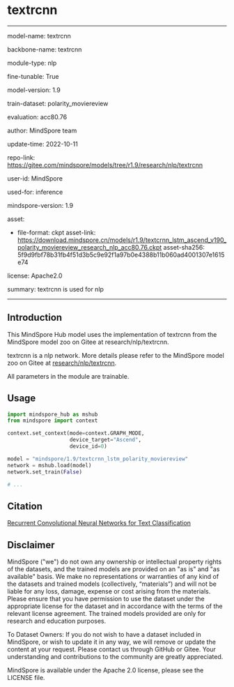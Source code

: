 # textrcnn

---

model-name: textrcnn

backbone-name: textrcnn

module-type: nlp

fine-tunable: True

model-version: 1.9

train-dataset: polarity_moviereview

evaluation: acc80.76

author: MindSpore team

update-time: 2022-10-11

repo-link: <https://gitee.com/mindspore/models/tree/r1.9/research/nlp/textrcnn>

user-id: MindSpore

used-for: inference

mindspore-version: 1.9

asset:

-
    file-format: ckpt
    asset-link: <https://download.mindspore.cn/models/r1.9/textcrnn_lstm_ascend_v190_polarity_moviereview_research_nlp_acc80.76.ckpt>
    asset-sha256: 5f9d9fbf78b31fb4f51d3b5c9e92f1a97b0e4388b11b060ad4001307e1615e74

license: Apache2.0

summary: textrcnn is used for nlp

---

## Introduction

This MindSpore Hub model uses the implementation of textrcnn from the MindSpore model zoo on Gitee at research/nlp/textrcnn.

textrcnn is a nlp network. More details please refer to the MindSpore model zoo on Gitee at [research/nlp/textrcnn](https://gitee.com/mindspore/models/blob/r1.9/research/nlp/textrcnn/readme.md).

All parameters in the module are trainable.

## Usage

```python
import mindspore_hub as mshub
from mindspore import context

context.set_context(mode=context.GRAPH_MODE,
                    device_target="Ascend",
                    device_id=0)

model = "mindspore/1.9/textcrnn_lstm_polarity_moviereview"
network = mshub.load(model)
network.set_train(False)

# ...
```

## Citation

[Recurrent Convolutional Neural Networks for Text Classification](https://www.aaai.org/ocs/index.php/AAAI/AAAI15/paper/download/9745/9552)

## Disclaimer

MindSpore ("we") do not own any ownership or intellectual property rights of the datasets, and the trained models are provided on an "as is" and "as available" basis. We make no representations or warranties of any kind of the datasets and trained models (collectively, “materials”) and will not be liable for any loss, damage, expense or cost arising from the materials. Please ensure that you have permission to use the dataset under the appropriate license for the dataset and in accordance with the terms of the relevant license agreement. The trained models provided are only for research and education purposes.

To Dataset Owners: If you do not wish to have a dataset included in MindSpore, or wish to update it in any way, we will remove or update the content at your request. Please contact us through GitHub or Gitee. Your understanding and contributions to the community are greatly appreciated.

MindSpore is available under the Apache 2.0 license, please see the LICENSE file.
